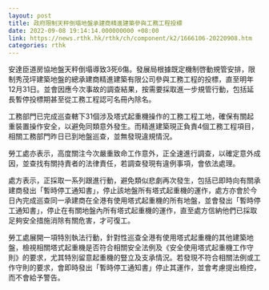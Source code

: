 ```yaml
---
layout: post
title: 政府限制天秤倒塌地盤承建商精進建築參與工務工程投標
date: 2022-09-08 19:14:14.000000000 +08:00
link: https://news.rthk.hk/rthk/ch/component/k2/1666106-20220908.htm
categories: rthk
---
```


安達臣道房協地盤天秤倒塌導致3死6傷。發展局根據既定機制啓動規管安排，限制秀茂坪建築地盤的總承建商精進建築有限公司參與工務工程的投標，直至明年12月31日。並會因應今次事故的調查結果，按需要採取進一步規管行動，包括延長暫停投標期甚至從工務工程認可名冊內除名。

工務部門已完成巡查轄下31個涉及塔式起重機操作的工務工程工地，確保有關起重裝置操作安全，以避免同類意外發生。而精進建築現正負責4個工務工程項目，相關工務部門昨日已到地盤巡查，並無發現違規情況。

勞工處亦表示，高度關注今次嚴重致命工作意外，正全速進行調查，以確定意外成因，並查找有關持責者的法律責任，若調查發現有違例事項，會依法處理。

處方表示，正採取一系列跟進行動，避免類似悲劇再次發生，包括已即時向有關承建商發出「暫時停工通知書」，停止該地盤所有塔式起重機的運作，處方亦會於今日內完成巡查同一承建商在全港有使用塔式起重機的所有地盤，並會發出「暫時停工通知書」，停止在有關地盤內所有塔式起重機的運作，直至處方信納他們已採取足夠安全措施消除有關危害，才可復工。

勞工處展開一項特別執法行動，針對性巡查全港有使用塔式起重機的其他建築地盤，檢視相關塔式起重機是否符合相關安全法例及《安全使用塔式起重機工作守則》的要求，尤其特別留意起重機的豎立及支承情況。若發現不符合相關法例或工作守則的要求，會即時發出「暫時停工通知書」停止其運作，並會考慮提出檢控，而不會給予警告。　

